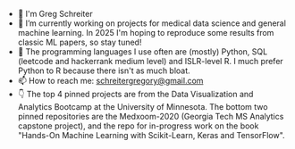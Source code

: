 - 👋 I'm Greg Schreiter
- 🔭 I’m currently working on projects for medical data science and general machine learning. In 2025 I'm hoping to reproduce some results from classic ML papers, so stay tuned!
- 🌱 The programming languages I use often are (mostly) Python, SQL (leetcode and hackerrank medium level) and ISLR-level R. I much prefer Python to R because there isn't as much bloat. 
- 📫 How to reach me: schreitergregory@gmail.com
- :point_down: The top 4 pinned projects are from the Data Visualization and Analytics Bootcamp at the University of Minnesota. The bottom two pinned repositories are the Medxoom-2020 (Georgia Tech MS Analytics capstone project), and the repo for in-progress work on the book "Hands-On Machine Learning with Scikit-Learn, Keras and TensorFlow".


<!--
**schr0841/schr0841** is a ✨ _special_ ✨ repository because its `README.md` (this file) appears on your GitHub profile.

Here are some ideas to get you started:


